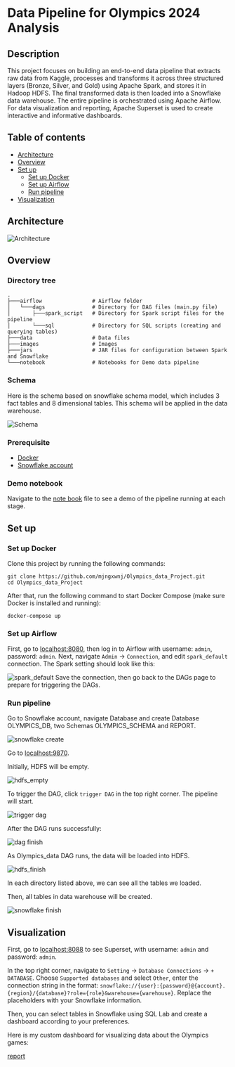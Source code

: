 # Data Pipeline for Olympics 2024 Analysis
## Description
This project focuses on building an end-to-end data pipeline that extracts raw data from Kaggle, processes and transforms it across three structured layers (Bronze, Silver, and Gold) using Apache Spark, and stores it in Hadoop HDFS. The final transformed data is then loaded into a Snowflake data warehouse. The entire pipeline is orchestrated using Apache Airflow. For data visualization and reporting, Apache Superset is used to create interactive and informative dashboards.
## Table of contents
- [Architecture](#Architecture)
- [Overview](#Overview)
- [Set up](#Set-up)
  - [Set up Docker](#Set-up-Docker)
  - [Set up Airflow](#Set-up-Airflow)
  - [Run pipeline](#Run-pipeline)
- [Visualization](#Visualization)
## Architecture
![Architecture](https://github.com/mjngxwnj/Olympics_data_Project/blob/master/images/Architecture.png)
## Overview
### Directory tree
```
.
├───airflow                # Airflow folder
│   └───dags               # Directory for DAG files (main.py file)
│       ├───spark_script   # Directory for Spark script files for the pipeline
│       └───sql            # Directory for SQL scripts (creating and querying tables)
├───data                   # Data files
├───images                 # Images
├───jars                   # JAR files for configuration between Spark and Snowflake
└───notebook               # Notebooks for Demo data pipeline
```
### Schema
Here is the schema based on snowflake schema model, which includes 3 fact tables and 8 dimensional tables.
This schema will be applied in the data warehouse.

![Schema](https://github.com/mjngxwnj/Olympics_data_Project/blob/master/images/Snowflake_schema.png)
### Prerequisite
- [Docker](https://www.docker.com/products/docker-desktop)
- [Snowflake account](https://www.snowflake.com/en/data-cloud/platform)

### Demo notebook
Navigate to the [note book](https://github.com/mjngxwnj/Olympics_data_Project/blob/master/notebook/demo.ipynb) file to see a demo of the pipeline running at each stage.

## Set up
### Set up Docker
Clone this project by running the following commands:
```
git clone https://github.com/mjngxwnj/Olympics_data_Project.git
cd Olympics_data_Project
```
After that, run the following command to start Docker Compose (make sure Docker is installed and running):
```
docker-compose up
```
### Set up Airflow
First, go to [localhost:8080](http://localhost:8080), then log in to Airflow with username: `admin`, password: `admin`.
Next, navigate `Admin` -> `Connection`, and edit `spark_default` connection.
The Spark setting should look like this:

![spark_default](https://github.com/mjngxwnj/Olympics_data_Project/blob/master/images/Airflow_Spark.PNG)
Save the connection, then go back to the DAGs page to prepare for triggering the DAGs.
### Run pipeline
Go to Snowflake account, navigate Database and create Database OLYMPICS_DB, two Schemas OLYMPICS_SCHEMA and REPORT.

![snowflake create](https://github.com/mjngxwnj/Olympics_data_Project/blob/master/images/Snowflake_create.PNG)

Go to [localhost:9870](http://localhost:9870).

Initially, HDFS will be empty.

![hdfs_empty](https://github.com/mjngxwnj/Olympics_data_Project/blob/master/images/HDFS.PNG)

To trigger the DAG, click `trigger DAG` in the top right corner. The pipeline will start.

![trigger dag](https://github.com/mjngxwnj/Olympics_data_Project/blob/master/images/Dag.PNG)

After the DAG runs successfully:

![dag finish](https://github.com/mjngxwnj/Olympics_data_Project/blob/master/images/Dag_finish.PNG)

As Olympics_data DAG runs, the data will be loaded into HDFS.

![hdfs_finish](https://github.com/mjngxwnj/Olympics_data_Project/blob/master/images/HDFS_finish.PNG)

In each directory listed above, we can see all the tables we loaded.

Then, all tables in data warehouse will be created. 

![snowflake finish](https://github.com/mjngxwnj/Olympics_data_Project/blob/master/images/Snowflake_finish.PNG)

## Visualization
First, go to [localhost:8088](http://localhost:8088) to see Superset, with username: `admin` and password: `admin`.

In the top right corner, navigate to `Setting` -> `Database Connections` -> `+ DATABASE`. Choose `Supported databases` and select `Other`, enter the connection string in the format: `snowflake://{user}:{password}@{account}.{region}/{database}?role={role}&warehouse={warehouse}`. Replace the placeholders with your Snowflake information.

Then, you can select tables in Snowflake using SQL Lab and create a dashboard according to your preferences.

Here is my custom dashboard for visualizing data about the Olympics games:

[report](https://github.com/mjngxwnj/Olympics_data_Project/blob/master/images/Superset_report.jpg)
